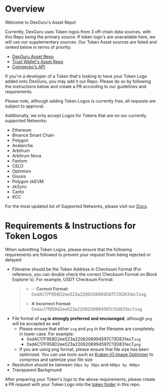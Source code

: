 # Overview

Welcome to DexGuru's Asset Repo! 

Currently, DexGuru uses Token logos from 3 off-chain data sources, with this Repo being the primary source. If token logo's are unavailable here, we will use our supplementary sources. 
Our Token Asset sources are listed and ranked below in terms of priority:
- [DexGuru Asset Repo](https://github.com/dex-guru/assets)
- [Trust Wallet's Asset Repo](https://github.com/trustwallet/assets)
- [Coingecko's API](https://www.coingecko.com/en/api/documentation)

If you're a developer of a Token that's looking to have your Token Logo added onto DexGuru, you may add it our Repo. Please do so by following the instructions below and create a PR according to our guidelines and requirements. 

Please note, although adding Token Logos is currently free, all requests are subject to approval.

Additionally, we only accept Logos for Tokens that are on our currently supported Networks:
- Ethereum
- Binance Smart Chain
- Polygon
- Avalanche
- Arbitrum
- Arbitrum Nova
- Fantom
- CELO
- Optimism
- Gnosis 
- Polygon zkEVM 
- zkSync 
- Canto
- KCC

For the most updated list of Supported Networks, please visit our [Docs](https://docs.dex.guru/data/supported-chains). 

# Requirements & Instructions for Token Logos 

When submitting Token Logos, please ensure that the following requirements are followed to prevent your request from being rejected or delayed:
- Filename should be the Token Address in Checksum Format (For reference, you can double check the correct Checksum Format on Block Explorer's). 
  For example, USDT Checksum Format:  
	> - ✅ **Correct Format**: 0xdAC17F958D2ee523a2206206994597C13D831ec7.svg
  >
	> - ❌ **Incorrect Format**:  0xdac17f958d2ee523a2206206994597c13d831ec7.svg
- File format of **`svg` is strongly preferred and encouraged**, although `png` will be accepted as well
	- Please ensure that either `svg` and `png` in the filename are completely in lower case. For example: 
		- 0xdAC17F958D2ee523a2206206994597C13D831ec7.`svg` 
		- 0xdAC17F958D2ee523a2206206994597C13D831ec7.`png`
	- If you are using png format, please ensure that file size has been optimized. You can use tools such as [Kraken.IO Image Optimizer](https://kraken.io/web-interface) to compress and optimize your file size
- Resolution should be between `50px by 50px` and `400px by 400px`
- Transparent Background 

After preparing your Token's logo to the above requirements, please create a PR request with your Token Logo into the [token folder](https://github.com/dex-guru/assets/tree/main/tokens) in this repo. 
